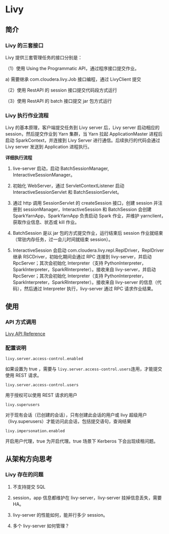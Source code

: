 # Livy

## 简介

### Livy 的三套接口

Livy 提供三套管理任务的接口分别是：

（1）使用 Using the Programmatic API，通过程序接口提交作业。

a) 需要继承 com.cloudera.livy.Job 接口编程，通过 LivyClient 提交

（2）使用 RestAPI 的 session 接口提交代码段方式运行

（3）使用 RestAPI 的 batch 接口提交 jar 包方式运行

### Livy 执行作业流程

Livy 的基本原理，客户端提交任务到 Livy server 后，Livy server 启动相应的 session，然后提交作业到 Yarn 集群，当 Yarn 拉起 ApplicationMaster 进程后启动 SparkContext，并连接到 Livy Server 进行通信。后续执行的代码会通过 Livy server 发送到 Application 进程执行。

**详细执行流程**

1. live-server 启动，启动 BatchSessionManager, InteractiveSessionManager。

2. 初始化 WebServer，通过 ServletContextListener 启动 InteractiveSessionServlet 和 BatchSessionServlet。

3. 通过 http 调用 SessionServlet 的 createSession 接口，创建 session 并注册到 sessionManager，InteractiveSession 和 BatchSession 会创建 SparkYarnApp，SparkYarnApp 负责启动 Spark 作业，并维护 yarnclient，获取作业信息、状态或 kill 作业。

4. BatchSession 是以 jar 包的方式提交作业，运行结束后 session 作业就结束（常驻内存任务，过一会儿时间就结束 session）。

5. InteractiveSession 会启动 com.cloudera.livy.repl.ReplDriver，ReplDriver 继承 RSCDriver，初始化期间会通过 RPC 连接到 livy-server，并启动 RpcServer；其次会初始化 Interpreter（支持 PythonInterpreter，SparkInterpreter，SparkRInterpreter）。接收来自 livy-server，并启动 RpcServer；其次会初始化 Interpreter（支持 PythonInterpreter，SparkInterpreter，SparkRInterpreter）。接收来自 livy-server 的信息（代码），然后通过 Interpreter 执行，livy-server 通过 RPC 请求作业结果。

## 使用

### API 方式调用

[Livy API Reference](https://github.com/cloudera/livy#prerequisites)

### 配置说明

`livy.server.access-control.enabled`

如果设置为 true ，需要与 `livy.server.access-control.users`连用，才能提交使用 REST 请求。

`livy.server.access-control.users`

用于授权可以使用 REST 请求的用户

`livy.superusers`

对于现有会话（已创建的会话），只有创建此会话的用户或 livy 超级用户（livy.superusers）才能访问此会话，包括提交语句，查询结果

`livy.impersonation.enabled`

开启用户代理，true 为开启代理。true 场景下 Kerberos 下会出现续租问题。

## 从架构方向思考

### Livy 存在的问题

1. 不支持提交 SQL

2. session，app 信息都维护在 livy-server，livy-server 挂掉信息丢失，需要 HA。

3. livy-server 的性能如何，能并行多少 session。

4. 多个 livy-server 如何管理？
